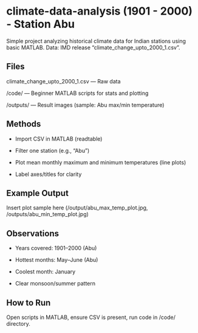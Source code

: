 # climate-data-analysis (1901 - 2000) - Station Abu

Simple project analyzing historical climate data for Indian stations using basic MATLAB. Data: IMD release “climate_change_upto_2000_1.csv”.

## Files
climate_change_upto_2000_1.csv   —   Raw data

/code/   —   Beginner MATLAB scripts for stats and plotting

/outputs/   —   Result images (sample: Abu max/min temperature)

## Methods
* Import CSV in MATLAB (readtable)

* Filter one station (e.g., “Abu”)

* Plot mean monthly maximum and minimum temperatures (line plots)

* Label axes/titles for clarity

## Example Output
Insert plot sample here (/output/abu_max_temp_plot.jpg, /outputs/abu_min_temp_plot.jpg)

## Observations
* Years covered: 1901–2000 (Abu)
* Hottest months: May–June (Abu)

* Coolest month: January

* Clear monsoon/summer pattern

## How to Run
Open scripts in MATLAB, ensure CSV is present, run code in /code/ directory.
